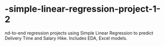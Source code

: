 # -simple-linear-regression-project-1-2
nd-to-end regression projects using Simple Linear Regression to predict Delivery Time and Salary Hike. Includes EDA, Excel models.
